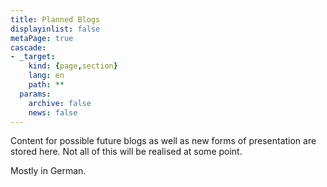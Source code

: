 ```yaml
---
title: Planned Blogs
displayinlist: false
metaPage: true
cascade:
- _target:
    kind: {page,section}
    lang: en
    path: **
  params:
    archive: false
    news: false
---
```


Content for possible future blogs as well as new forms of presentation are stored here. Not all of this will be realised at some point.
<!--more-->
Mostly in German.
